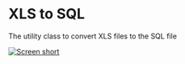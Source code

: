 XLS to SQL
==========

The utility class to convert XLS files to the SQL file

[![Screen short](https://raw.github.com/javadev/xlstosql/master/xlstosql.png)](https://github.com/javadev/xlstosql)
